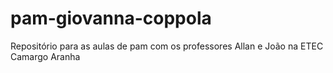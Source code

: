 # pam-giovanna-coppola
Repositório para as aulas de pam com os professores Allan e João na ETEC Camargo Aranha
